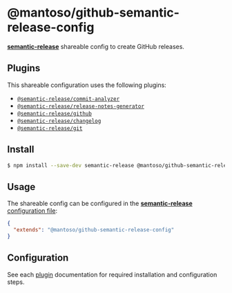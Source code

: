 # @mantoso/github-semantic-release-config

[**semantic-release**](https://github.com/semantic-release/semantic-release) shareable config to create GitHub releases.

## Plugins

This shareable configuration uses the following plugins:

- [`@semantic-release/commit-analyzer`](https://github.com/semantic-release/commit-analyzer)
- [`@semantic-release/release-notes-generator`](https://github.com/semantic-release/release-notes-generator)
- [`@semantic-release/github`](https://github.com/semantic-release/github)
- [`@semantic-release/changelog`](https://github.com/semantic-release/changelog)
- [`@semantic-release/git`](https://github.com/semantic-release/git)

## Install

```bash
$ npm install --save-dev semantic-release @mantoso/github-semantic-release-config
```

## Usage

The shareable config can be configured in the [**semantic-release** configuration file](https://github.com/semantic-release/semantic-release/blob/master/docs/usage/configuration.md#configuration):

```json
{
  "extends": "@mantoso/github-semantic-release-config"
}
```

## Configuration

See each [plugin](#plugins) documentation for required installation and configuration steps.
